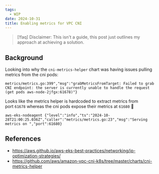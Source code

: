 ```yaml
---
tags:
  - WIP
date: 2024-10-31
title: Enabling metrics for VPC CNI
---
```


> [!faq] Disclaimer: 
> This isn't a guide, this post just outlines my approach at achieving a solution.

## Background

Looking into why the `cni-metrics-helper` chart was having issues pulling metrics from the cni pods:  

```
metrics/metrics.go:399","msg":"grabMetricsFromTarget: Failed to grab CNI endpoint: the server is currently unable to handle the request (get pods aws-node-2jfgx:61678)"}
```

Looks like the metrics helper is hardcoded to extract metrics from port `61678` whereas the cni pods expose their metrics at `61680` 🫠
```
aws-eks-nodeagent {"level":"info","ts":"2024-10-28T21:00:25.036Z","caller":"metrics/metrics.go:23","msg":"Serving metrics on ","port":61680}
```

## References

- https://aws.github.io/aws-eks-best-practices/networking/ip-optimization-strategies/
- https://github.com/aws/amazon-vpc-cni-k8s/tree/master/charts/cni-metrics-helper
